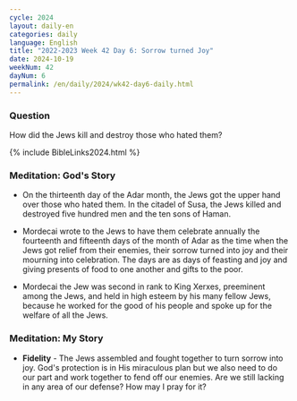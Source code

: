 ```yaml
---
cycle: 2024
layout: daily-en
categories: daily
language: English
title: "2022-2023 Week 42 Day 6: Sorrow turned Joy"
date: 2024-10-19
weekNum: 42
dayNum: 6
permalink: /en/daily/2024/wk42-day6-daily.html
---
```


### Question     
How did the Jews kill and destroy those who hated them?


{% include BibleLinks2024.html %}

### Meditation: God's Story   
+ On the thirteenth day of the Adar month, the Jews got the upper hand over those who hated them. In the citadel of Susa, the Jews killed and destroyed five hundred men and the ten sons of Haman. 

+ Mordecai wrote to the Jews to have them celebrate annually the fourteenth and fifteenth days of the month of Adar as the time when the Jews got relief from their enemies, their sorrow turned into joy and their mourning into celebration. The days are as days of feasting and joy and giving presents of food to one another and gifts to the poor. 

+ Mordecai the Jew was second in rank to King Xerxes, preeminent among the Jews, and held in high esteem by his many fellow Jews, because he worked for the good of his people and spoke up for the welfare of all the Jews. 

### Meditation: My Story   
+ **Fidelity** - The Jews assembled and fought together to turn sorrow into joy. God's protection is in His miraculous plan but we also need to do our part and work together to fend off our enemies. Are we still lacking in any area of our defense? How may I pray for it? 
